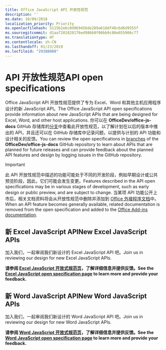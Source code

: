 ```yaml
---
title: Office JavaScript API 开放性规范
description: ''
ms.date: 10/09/2018
localization_priority: Priority
ms.openlocfilehash: 5115b2ebc0d969456de289a618df48c6d6d9555f
ms.sourcegitcommit: d1aa7201820176ed986b9f00bb9c88e055906c77
ms.translationtype: HT
ms.contentlocale: zh-CN
ms.lasthandoff: 01/23/2019
ms.locfileid: "29388008"
---
```

# <a name="api-open-specifications"></a><span data-ttu-id="8df16-102">API 开放性规范</span><span class="sxs-lookup"><span data-stu-id="8df16-102">API open specifications</span></span>

<span data-ttu-id="8df16-103">Office JavaScript API 开放性规范提供了专为 Excel、Word 和其他主机应用程序设计的新 JavaScript API。</span><span class="sxs-lookup"><span data-stu-id="8df16-103">The Office JavaScript API open specifications provide information about new JavaScript APIs that are being designed for Excel, Word, and other host applications.</span></span> <span data-ttu-id="8df16-104">你可以在 **OfficeDev/office-js-docs** GitHub 存储库的[分支](https://github.com/OfficeDev/office-js-docs/branches/all)中查看此开放性规范，以了解计划在以后的版本中推出的 API，并且还可以在 GitHub 存储库中记录问题，以提供与计划的 API 功能和设计相关的反馈。</span><span class="sxs-lookup"><span data-stu-id="8df16-104">You can review the open specifications in [branches](https://github.com/OfficeDev/office-js-docs/branches/all) of the **OfficeDev/office-js-docs** GitHub repository to learn about APIs that are planned for future releases and can provide feedback about the planned API features and design by logging issues in the GitHub repository.</span></span>

> [!IMPORTANT]
> <span data-ttu-id="8df16-105">此 API 开放性规范中描述的功能可能处于不同的开发阶段，例如早期设计或公共预览阶段，因此，它们可能会发生变更。</span><span class="sxs-lookup"><span data-stu-id="8df16-105">Features described in the API open specifications may be in various stages of development, such as early design or public preview, and are subject to change.</span></span> <span data-ttu-id="8df16-106">当某项 API 功能公开上市后，相关文档资料将会从开放性规范中删除并添加到 [Office 外接程序文档](https://docs.microsoft.com/office/dev/add-ins/)中。</span><span class="sxs-lookup"><span data-stu-id="8df16-106">When an API feature becomes generally available, related documentation is removed from the open specification and added to the [Office Add-ins documentation](https://docs.microsoft.com/office/dev/add-ins/).</span></span> 

## <a name="new-excel-javascript-apis"></a><span data-ttu-id="8df16-107">新 Excel JavaScript API</span><span class="sxs-lookup"><span data-stu-id="8df16-107">New Excel JavaScript APIs</span></span>

<span data-ttu-id="8df16-108">加入我们，一起审阅我们新设计的 Excel JavaScript API 吧。</span><span class="sxs-lookup"><span data-stu-id="8df16-108">Join us in reviewing our design for new Excel JavaScript APIs.</span></span> 

<span data-ttu-id="8df16-109">**请参阅 [Excel JavaScript 开放式规范页](https://github.com/OfficeDev/office-js-docs/tree/ExcelJs_OpenSpec)，了解详细信息并提供反馈。**</span><span class="sxs-lookup"><span data-stu-id="8df16-109">**See the [Excel JavaScript open specification page](https://github.com/OfficeDev/office-js-docs/tree/ExcelJs_OpenSpec) to learn more and provide your feedback.**</span></span>

## <a name="new-word-javascript-apis"></a><span data-ttu-id="8df16-110">新 Word JavaScript API</span><span class="sxs-lookup"><span data-stu-id="8df16-110">New Word JavaScript APIs</span></span>

<span data-ttu-id="8df16-111">加入我们，一起审阅我们新设计的 Word JavaScript API 吧。</span><span class="sxs-lookup"><span data-stu-id="8df16-111">Join us in reviewing our design for new Word JavaScript APIs.</span></span> 

<span data-ttu-id="8df16-112">**请参阅 [Word JavaScript 开放式规范页](https://github.com/OfficeDev/office-js-docs/tree/WordJs_OpenSpec)，了解详细信息并提供反馈。**</span><span class="sxs-lookup"><span data-stu-id="8df16-112">**See the [Word JavaScript open specification page](https://github.com/OfficeDev/office-js-docs/tree/WordJs_OpenSpec) to learn more and provide your feedback.**</span></span>
